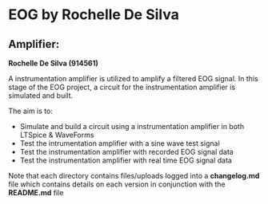 # EOG by Rochelle De Silva
Amplifier: 
-------------------------
**Rochelle De Silva (914561)**

A instrumentation amplifier is utilized to amplify a filtered EOG signal. In this stage of the EOG project, a circuit for the instrumentation amplifier is simulated and built.

The aim is to:
- Simulate and build a circuit using a instrumentation amplifier in both LTSpice & WaveForms
- Test the intrumentation amplifier with a sine wave test signal
- Test the instrumentation amplifier with recorded EOG signal data
- Test the instrumentation amplifier with real time EOG signal data

Note that each directory contains files/uploads logged into a **changelog.md** file which contains details on each version in conjunction with the **README.md** file
